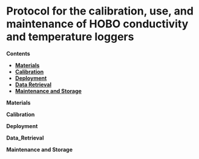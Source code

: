 # Protocol for the calibration, use, and maintenance of HOBO conductivity and temperature loggers

**Contents**  
- [**Materials**](#Materials)  
- [**Calibration**](#Calibration)  
- [**Deployment**](#Deployment)
- [**Data Retrieval**](#Data_Retrieval)
- [**Maintenance and Storage**](#Matinenance)

<a name="Materials"></a> **Materials**  


<a name="Calibration"></a> **Calibration**  


<a name="Deployment"></a> **Deployment**  


<a name="Data_Retrieval"></a> **Data_Retrieval**  


<a name="Maintenance"></a> **Maintenance and Storage**  

